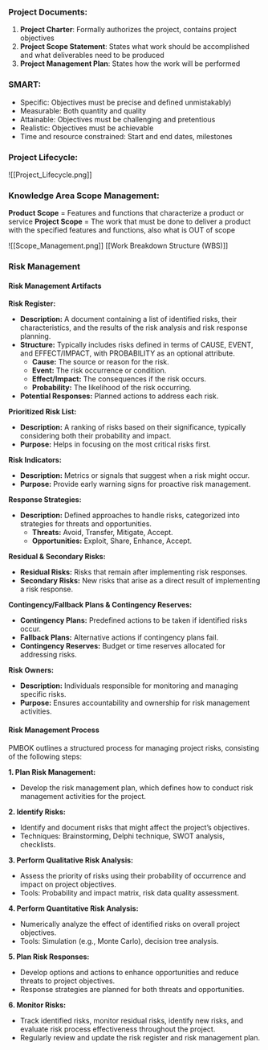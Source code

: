 
### Project Documents:

1. **Project Charter**: Formally authorizes the project, contains project objectives
2. **Project Scope Statement**: States what work should be accomplished and what deliverables need to be produced
3. **Project Management Plan**: States how the work will be performed

### SMART:
- Specific: Objectives must be precise and defined unmistakably)
- Measurable: Both quantity and quality
- Attainable: Objectives must be challenging and pretentious
- Realistic: Objectives must be achievable
- Time and resource constrained: Start and end dates, milestones


### Project Lifecycle:
![[Project_Lifecycle.png]]


### Knowledge Area Scope Management:

**Product  Scope** = Features and functions that characterize a product or service
**Project  Scope** = The work that must be done to deliver a product with the specified features and functions, also what is OUT of scope

![[Scope_Management.png]]
[[Work Breakdown Structure (WBS)]]


### Risk Management

#### Risk Management Artifacts

**Risk Register:**
- **Description:** A document containing a list of identified risks, their characteristics, and the results of the risk analysis and risk response planning.
- **Structure:** Typically includes risks defined in terms of CAUSE, EVENT, and EFFECT/IMPACT, with PROBABILITY as an optional attribute.
  - **Cause:** The source or reason for the risk.
  - **Event:** The risk occurrence or condition.
  - **Effect/Impact:** The consequences if the risk occurs.
  - **Probability:** The likelihood of the risk occurring.
- **Potential Responses:** Planned actions to address each risk.

**Prioritized Risk List:**
- **Description:** A ranking of risks based on their significance, typically considering both their probability and impact.
- **Purpose:** Helps in focusing on the most critical risks first.

**Risk Indicators:**
- **Description:** Metrics or signals that suggest when a risk might occur.
- **Purpose:** Provide early warning signs for proactive risk management.

**Response Strategies:**
- **Description:** Defined approaches to handle risks, categorized into strategies for threats and opportunities.
  - **Threats:** Avoid, Transfer, Mitigate, Accept.
  - **Opportunities:** Exploit, Share, Enhance, Accept.

**Residual & Secondary Risks:**
- **Residual Risks:** Risks that remain after implementing risk responses.
- **Secondary Risks:** New risks that arise as a direct result of implementing a risk response.

**Contingency/Fallback Plans & Contingency Reserves:**
- **Contingency Plans:** Predefined actions to be taken if identified risks occur.
- **Fallback Plans:** Alternative actions if contingency plans fail.
- **Contingency Reserves:** Budget or time reserves allocated for addressing risks.

**Risk Owners:**
- **Description:** Individuals responsible for monitoring and managing specific risks.
- **Purpose:** Ensures accountability and ownership for risk management activities.

#### Risk Management Process

PMBOK outlines a structured process for managing project risks, consisting of the following steps:

**1. Plan Risk Management:**
- Develop the risk management plan, which defines how to conduct risk management activities for the project.

**2. Identify Risks:**
- Identify and document risks that might affect the project’s objectives.
- Techniques: Brainstorming, Delphi technique, SWOT analysis, checklists.

**3. Perform Qualitative Risk Analysis:**
- Assess the priority of risks using their probability of occurrence and impact on project objectives.
- Tools: Probability and impact matrix, risk data quality assessment.

**4. Perform Quantitative Risk Analysis:**
- Numerically analyze the effect of identified risks on overall project objectives.
- Tools: Simulation (e.g., Monte Carlo), decision tree analysis.

**5. Plan Risk Responses:**
- Develop options and actions to enhance opportunities and reduce threats to project objectives.
- Response strategies are planned for both threats and opportunities.

**6. Monitor Risks:**
- Track identified risks, monitor residual risks, identify new risks, and evaluate risk process effectiveness throughout the project.
- Regularly review and update the risk register and risk management plan.